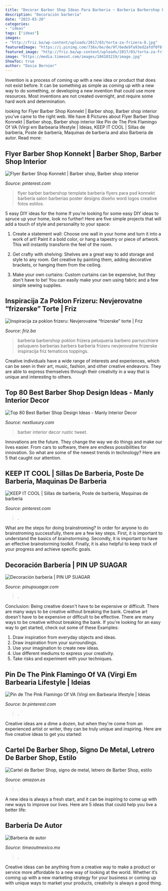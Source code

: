 ```yaml
---
title: "Decorar Barber Shop Ideas Para Barberia ~ Barberia Barbershop Poklon Frizera Peluqueria Barbero Parrucchiere Peluquero Barberias Barbers Barbería Frizeru Nevjerovatne Frizerske Inspiracija Friz Tematicos Toppings"
description: "Decoración barbería"
date: "2023-03-20"
categories:
- "ideas"
tags: ["ideas"]
images:
- "http://friz.ba/wp-content/uploads/2017/03/torta-za-frizera-8.jpg"
featuredImage: "https://i.pinimg.com/736x/6e/de/9f/6ede9fa93ed2afdf0f6fd514efa89855.jpg"
featured_image: "http://friz.ba/wp-content/uploads/2017/03/torta-za-frizera-8.jpg"
image: "https://media.timeout.com/images/104103219/image.jpg"
ShowToc: true
author: "Dasia Bernier"
---
```



Invention is a process of coming up with a new idea or product that does not exist before. It can be something as simple as coming up with a new way to do something, or developing a new invention that could use more resources. Most inventions are not created overnight, and require some hard work and determination.

	

		
looking for Flyer Barber Shop Konnekt | Barber shop, Barber shop interior you've came to the right web. We have 8 Pictures about Flyer Barber Shop Konnekt | Barber shop, Barber shop interior like Pin de The Pink Flamingo Of VA (Virgi em Barbearia lifestyle | Ideias, KEEP IT COOL | Sillas de barberia, Poste de barbería, Maquinas de barberia and also Barbería de autor. Read more:
		
    
## Flyer Barber Shop Konnekt | Barber Shop, Barber Shop Interior

<img loading=lazy src="https://i.pinimg.com/736x/8d/7e/8b/8d7e8bcad2c3d83de323abaaf9ad5da9.jpg" onerror="this.onerror=null;this.src='https://tse4.mm.bing.net/th?id=OIP.LJidnaHYbnW7xKI3P04MxgHaKR&amp;pid=15.1';" alt="Flyer Barber Shop Konnekt | Barber shop, Barber shop interior">

_Source: pinterest.com_

>flyer barber barbershop template barberia flyers para psd konnekt barbería salon barberias poster designs diseño word logos creative fotos estilos. 

	

5 easy DIY ideas for the home
If you're looking for some easy DIY ideas to spruce up your home, look no further! Here are five simple projects that will add a touch of style and personality to your space:
1. Create a statement wall: Choose one wall in your home and turn it into a work of art! Paint it a bold color, or hang a tapestry or piece of artwork. This will instantly transform the feel of the room.

2. Get crafty with shelving: Shelves are a great way to add storage and style to any room. Get creative by painting them, adding decorative brackets, or hanging them from the ceiling.

3. Make your own curtains: Custom curtains can be expensive, but they don't have to be! You can easily make your own using fabric and a few simple sewing supplies.


    
## Inspiracija Za Poklon Frizeru: Nevjerovatne “frizerske” Torte | Friz

<img loading=lazy src="http://friz.ba/wp-content/uploads/2017/03/torta-za-frizera-8.jpg" onerror="this.onerror=null;this.src='https://tse4.mm.bing.net/th?id=OIP.zV76ZY-Fff2rjxutMugkIAAAAA&amp;pid=15.1';" alt="Inspiracija za poklon frizeru: Nevjerovatne “frizerske” torte | Friz">

_Source: friz.ba_

>barberia barbershop poklon frizera peluqueria barbero parrucchiere peluquero barberias barbers barbería frizeru nevjerovatne frizerske inspiracija friz tematicos toppings. 

	

Creative individuals have a wide range of interests and experiences, which can be seen in their art, music, fashion, and other creative endeavors. They are able to express themselves through their creativity in a way that is unique and interesting to others.

    
## Top 80 Best Barber Shop Design Ideas - Manly Interior Decor

<img loading=lazy src="http://nextluxury.com/wp-content/uploads/rustic-brick-wall-barber-shop-design-inspiration.jpg" onerror="this.onerror=null;this.src='https://tse1.mm.bing.net/th?id=OIP.lzQ8oJBafUldOqOJPQkBtgAAAA&amp;pid=15.1';" alt="Top 80 Best Barber Shop Design Ideas - Manly Interior Decor">

_Source: nextluxury.com_

>barber interior decor rustic tweet. 

	

Innovations are the future. They change the way we do things and make our lives easier. From cars to software, there are endless possibilities for innovation. So what are some of the newest trends in technology? Here are 5 that caught our attention.

    
## KEEP IT COOL | Sillas De Barberia, Poste De Barbería, Maquinas De Barberia

<img loading=lazy src="https://i.pinimg.com/originals/62/09/3e/62093ef4064599881545685605877d64.jpg" onerror="this.onerror=null;this.src='https://tse4.mm.bing.net/th?id=OIP.jUJTjpEdvs1gqZCwOQqBEQHaLH&amp;pid=15.1';" alt="KEEP IT COOL | Sillas de barberia, Poste de barbería, Maquinas de barberia">

_Source: pinterest.com_

>. 

	

What are the steps for doing brainstroming?
In order for anyone to do brainstroming successfully, there are a few key steps. First, it is important to understand the basics of brainstormsing. Secondly, it is important to have an effective brainstorming toolkit. Finally, it is also helpful to keep track of your progress and achieve specific goals.

    
## Decoración Barbería | PIN UP SUAGAR

<img loading=lazy src="https://pinupsuagar.com/wp-content/uploads/2018/12/91F531EA-C114-430C-A0AB-D28D47B865E7-e1543679092265.jpeg" onerror="this.onerror=null;this.src='https://tse4.mm.bing.net/th?id=OIP.5x2ZzoNdABPlvyQtdo7uSQHaJ4&amp;pid=15.1';" alt="Decoración barbería | PIN UP SUAGAR">

_Source: pinupsuagar.com_

>. 

	

Conclusion: Being creative doesn't have to be expensive or difficult. There are many ways to be creative without breaking the bank.
Creative art doesn't have to be expensive or difficult to be effective. There are many ways to be creative without breaking the bank. If you're looking for an easy way to get started, check out some of these Examples: 
1. Draw inspiration from everyday objects and ideas.
2. Draw inspiration from your surroundings.
3. Use your imagination to create new ideas. 
4. Use different mediums to express your creativity.
5. Take risks and experiment with your techniques.

    
## Pin De The Pink Flamingo Of VA (Virgi Em Barbearia Lifestyle | Ideias

<img loading=lazy src="https://i.pinimg.com/736x/6e/de/9f/6ede9fa93ed2afdf0f6fd514efa89855.jpg" onerror="this.onerror=null;this.src='https://tse2.mm.bing.net/th?id=OIP.Q2Do65cUS7Vz550Zk59ajQHaNL&amp;pid=15.1';" alt="Pin de The Pink Flamingo Of VA (Virgi em Barbearia lifestyle | Ideias">

_Source: br.pinterest.com_

>. 

	

Creative ideas are a dime a dozen, but when they're come from an experienced artist or writer, they can be truly unique and inspiring. Here are five creative ideas to get you started: 

    
## Cartel De Barber Shop, Signo De Metal, Letrero De Barber Shop, Estilo

<img loading=lazy src="https://images-na.ssl-images-amazon.com/images/I/A14Ly%2B7A2OL.__AC_SY300_QL70_ML2_.jpg" onerror="this.onerror=null;this.src='https://tse4.mm.bing.net/th?id=OIP.kGet_aQ9KZH7wUsvnDiRqAAAAA&amp;pid=15.1';" alt="Cartel de Barber Shop, signo de metal, letrero de Barber Shop, estilo">

_Source: amazon.es_

>. 

	

A new idea is always a fresh start, and it can be inspiring to come up with new ways to improve our lives. Here are 5 ideas that could help you live a better life: 

    
## Barbería De Autor

<img loading=lazy src="https://media.timeout.com/images/104103219/image.jpg" onerror="this.onerror=null;this.src='https://tse2.mm.bing.net/th?id=OIP.Bcz_1-X3GaPvscwwr_c-_QHaFj&amp;pid=15.1';" alt="Barbería de autor">

_Source: timeoutmexico.mx_

>. 

	

Creative ideas can be anything from a creative way to make a product or service more affordable to a new way of looking at the world. Whether it’s coming up with a new marketing strategy for your business or coming up with unique ways to market your products, creativity is always a good thing.


